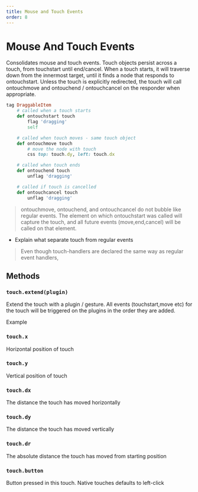 ```yaml
---
title: Mouse and Touch Events
order: 8
---
```


# Mouse And Touch Events

Consolidates mouse and touch events. Touch objects persist across a touch, from touchstart until end/cancel. When a touch starts, it will traverse down from the innermost target, until it finds a node that responds to ontouchstart. Unless the touch is explicitly redirected, the touch will call ontouchmove and ontouchend / ontouchcancel on the responder when appropriate.

```ruby
tag DraggableItem
    # called when a touch starts
    def ontouchstart touch
        flag 'dragging'
        self

    # called when touch moves - same touch object
    def ontouchmove touch
        # move the node with touch
        css top: touch.dy, left: touch.dx

    # called when touch ends
    def ontouchend touch
        unflag 'dragging'

    # called if touch is cancelled
    def ontouchcancel touch
        unflag 'dragging'
```

> ontouchmove, ontouchend, and ontouchcancel do not bubble like regular events. The element on which ontouchstart was called will capture the touch, and all future events \(move,end,cancel\) will be called on that element.

* Explain what separate touch from regular events

> Even though touch-handlers are declared the same way as regular event handlers,

## Methods

### `touch.extend(plugin)`

Extend the touch with a plugin / gesture. All events \(touchstart,move etc\) for the touch will be triggered on the plugins in the order they are added.

Example

### `touch.x`

Horizontal position of touch

### `touch.y`

Vertical position of touch

### `touch.dx`

The distance the touch has moved horizontally

### `touch.dy`

The distance the touch has moved vertically

### `touch.dr`

The absolute distance the touch has moved from starting position

### `touch.button`

Button pressed in this touch. Native touches defaults to left-click

